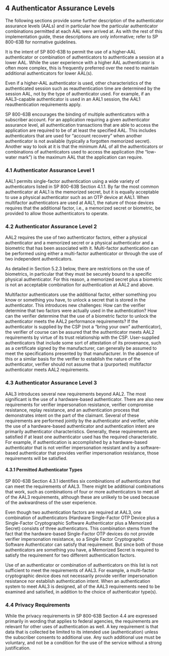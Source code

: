 ## 4 Authenticator Assurance Levels

The following sections provide some further description of the authenticator assurance levels (AALs) and in particular how the particular authenticator combinations permitted at each AAL were arrived at. As with the rest of this implementation guide, these descriptions are only informative; refer to SP 800-63B for normative guidelines.

It is the intent of SP 800-63B to permit the use of a higher-AAL authenticator or combination of authenticators to authenticate a session at a lower AAL. While the user experience with a higher AAL authenticator is often more complex, this is frequently preferred over the need to maintain additional authenticators for lower AAL(s).

Even if a higher-AAL authenticator is used, other characteristics of the authenticated session such as reauthentication time are determined by the session AAL, not by the type of authenticator used. For example, if an AAL3-capable authenticator is used in an AAL1 session, the AAL1 reauthentication requirements apply.

SP 800-63B encourages the binding of multiple authenticators with a subscriber account. For an application requiring a given authenticator assurance level, all authentication transactions that are able to access the application are required to be of at least the specified AAL. This includes authenticators that are used for “account recovery” when another authenticator is not available (typically a forgotten memorized secret). Another way to look at it is that the minimum AAL of all the authenticators or combinations of authenticators used to access the application (the “low-water mark”) is the maximum AAL that the application can require.

### 4.1 Authenticator Assurance Level 1

AAL1 permits single-factor authentication using a wide variety of authenticators listed in SP 800-63B Section 4.1.1. By far the most common authenticator at AAL1 is the memorized secret, but it is equally acceptable to use a physical authenticator such as an OTP device at AAL1. When multifactor authenticators are used at AAL1, the nature of those devices requires that the additional factor, i.e., a memorized secret or biometric, be provided to allow those authenticators to operate.

### 4.2 Authenticator Assurance Level 2

AAL2 requires the use of two authenticator factors, either a physical authenticator and a memorized secret or a physical authenticator and a biometric that has been associated with it. Multi-factor authentication can be performed using either a multi-factor authenticator or through the use of two independent authenticators.

As detailed in Section 5.2.3 below, there are restrictions on the use of biometrics, in particular that they must be securely bound to a specific physical authenticator. For this reason, a memorized secret plus a biometric is not an acceptable combination for authentication at AAL2 and above.

Multifactor authenticators use the additional factor, either something you know or something you have, to unlock a secret that is stored in the authenticator. This introduces new challenges: How can the verifier determine that two factors were actually used in the authentication? How can the verifier determine that the use of a biometric factor to unlock the authenticator meets the AAL2 performance requirements? If the authenticator is supplied by the CSP (not a “bring your own” authenticator), the verifier of course can be assured that the authenticator meets AAL2 requirements by virtue of its trust relationship with the CSP. User-supplied authenticators that include some sort of attestation of its provenance, such as a certificate signed by the manufacturer, can generally be assumed to meet the specifications presented by that manufacturer. In the absence of this or a similar basis for the verifier to establish the nature of the authenticator, verifier should not assume that a (purported) multifactor authenticator meets AAL2 requirements.

### 4.3 Authenticator Assurance Level 3

AAL3 introduces several new requirements beyond AAL2. The most significant is the use of a hardware-based authenticator. There are also new requirements for verifier impersonation resistance, verifier compromise resistance, replay resistance, and an authentication process that demonstrates intent on the part of the claimant. Several of these requirements are performed jointly by the authenticator and verifier, while the use of a hardware-based authenticator and authentication intent are primarily authenticator characteristics. Generally, these requirements are satisfied if at least one authenticator used has the required characteristic. For example, if authentication is accomplished by a hardware-based authenticator that is not verifier impersonation resistant and by a software-based authenticator that provides verifier impersonation resistance, those requirements will be satisfied.

#### 4.3.1 Permitted Authenticator Types

SP 800-63B Section 4.3.1 identifies six combinations of authenticators that can meet the requirements of AAL3. There might be additional combinations that work, such as combinations of four or more authenticators to meet all of the AAL3 requirements, although these are unlikely to be used because of the awkwardness of the user experience.

Even though two authentication factors are required at AAL3, one combination of authenticators (Hardware Single-Factor OTP Device plus a Single-Factor Cryptographic Software Authenticator plus a Memorized Secret) consists of three authenticators. This combination stems from the fact that the hardware-based Single-Factor OTP devices do not provide verifier impersonation resistance, so a Single Factor Cryptographic Software Authenticator can satisfy that requirement. But since both of those authenticators are something you have, a Memorized Secret is required to satisfy the requirement for two different authentication factors.

Use of an authenticator or combination of authenticators on this list is not sufficient to meet the requirements of AAL3. For example, a multi-factor cryptographic device does not necessarily provide verifier impersonation resistance nor establish authentication intent. When an authentication system to meet AAL3 is designed, all of the AAL3 requirements need to be examined and satisfied, in addition to the choice of authenticator type(s).

### 4.4 Privacy Requirements

While the privacy requirements in SP 800-63B Section 4.4 are expressed primarily in wording that applies to federal agencies, the requirements are relevant for other uses of authentication as well. A key requirement is that data that is collected be limited to its intended use (authentication) unless the subscriber consents to additional use. Any such additional use must be voluntary, and not be a condition for the use of the service without a strong justification.
